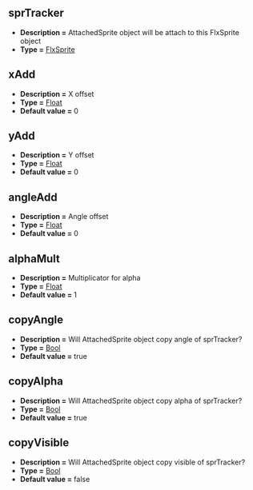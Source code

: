 ## sprTracker
* **Description =** AttachedSprite object will be attach to this FlxSprite object
* **Type =** [FlxSprite](https://api.haxeflixel.com/flixel/FlxSprite.html)

## xAdd
* **Description =** X offset
* **Type =** [Float](https://api.haxeflixel.com/Float.html)
* **Default value =** 0

## yAdd
* **Description =** Y offset
* **Type =** [Float](https://api.haxeflixel.com/Float.html)
* **Default value =** 0

## angleAdd
* **Description =** Angle offset
* **Type =** [Float](https://api.haxeflixel.com/Float.html)
* **Default value =** 0

## alphaMult
* **Description =** Multiplicator for alpha
* **Type =** [Float](https://api.haxeflixel.com/Float.html)
* **Default value =** 1

## copyAngle
* **Description =** Will AttachedSprite object copy angle of sprTracker?
* **Type =** [Bool](https://api.haxeflixel.com/Bool.html)
* **Default value =** true

## copyAlpha
* **Description =** Will AttachedSprite object copy alpha of sprTracker?
* **Type =** [Bool](https://api.haxeflixel.com/Bool.html)
* **Default value =** true

## copyVisible
* **Description =** Will AttachedSprite object copy visible of sprTracker?
* **Type =** [Bool](https://api.haxeflixel.com/Bool.html)
* **Default value =** false

